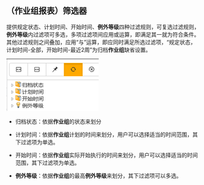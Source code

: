 ## （作业组报表）筛选器
提供规定状态、计划时间、开始时间、**例外等级**四种过滤规则，可复选过滤规则，**例外等级**内过滤项可多选，多项过滤项间应用或运算，即满足其一就为符合条件。其他过滤规则之间叠加，应用“与”运算，即应同时满足所选过滤项，“规定状态，计划时间-全部，开始时间-最近2周”为归档**作业组**缺省设置。

![](./images/筛选器1.png)

* 归档状态：依据**作业组**的状态来划分

* 计划时间：依据**作业组**计划的时间来划分，用户可以选择适当的时间范围，其下过滤项为单选。
* 开始时间：依据**作业组**实际开始执行的时间来划分，用户可以选择适当的时间范围，其下过滤项为单选。
* **例外等级**：依据**作业组**的最高**例外等级**来划分，其下过滤项可以多选。